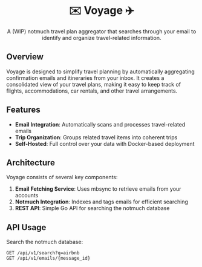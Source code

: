 <div align="center">
  
# ✉️ Voyage ✈️


A (WIP) notmuch travel plan aggregator that searches through your email to identify and organize travel-related information.

</div>

## Overview

Voyage is designed to simplify travel planning by automatically aggregating confirmation emails and itineraries from your inbox. It creates a consolidated view of your travel plans, making it easy to keep track of flights, accommodations, car rentals, and other travel arrangements.

## Features

- **Email Integration**: Automatically scans and processes travel-related emails
- **Trip Organization**: Groups related travel items into coherent trips
- **Self-Hosted**: Full control over your data with Docker-based deployment

## Architecture

Voyage consists of several key components:

1. **Email Fetching Service**: Uses mbsync to retrieve emails from your accounts
2. **Notmuch Integration**: Indexes and tags emails for efficient searching
3. **REST API**: Simple Go API for searching the notmuch database

## API Usage

Search the notmuch database:
```
GET /api/v1/search?q=airbnb
GET /api/v1/emails/{message_id}
```
